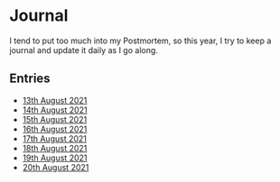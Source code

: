 # Journal

I tend to put too much into my Postmortem, so this year, I try to keep a
journal and update it daily as I go along.

## Entries

- [13th August 2021](./2021-08-13.md)
- [14th August 2021](./2021-08-14.md)
- [15th August 2021](./2021-08-15.md)
- [16th August 2021](./2021-08-16.md)
- [17th August 2021](./2021-08-17.md)
- [18th August 2021](./2021-08-18.md)
- [19th August 2021](./2021-08-19.md)
- [20th August 2021](./2021-08-20.md)

